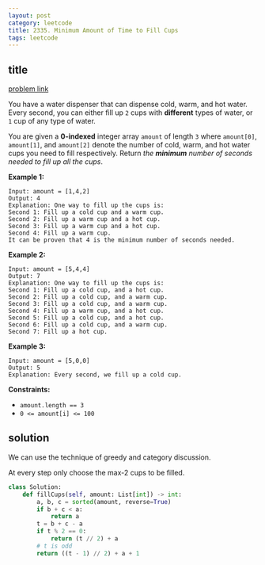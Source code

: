```yaml
---
layout: post
category: leetcode
title: 2335. Minimum Amount of Time to Fill Cups
tags: leetcode
---
```


## title
[problem link](https://leetcode.cn/problems/minimum-amount-of-time-to-fill-cups/)

You have a water dispenser that can dispense cold, warm, and hot water. Every second, you can either fill up `2` cups with **different** types of water, or `1` cup of any type of water.

You are given a **0-indexed** integer array `amount` of length `3` where `amount[0]`, `amount[1]`, and `amount[2]` denote the number of cold, warm, and hot water cups you need to fill respectively. Return *the **minimum** number of seconds needed to fill up all the cups*.

 

**Example 1:**

```
Input: amount = [1,4,2]
Output: 4
Explanation: One way to fill up the cups is:
Second 1: Fill up a cold cup and a warm cup.
Second 2: Fill up a warm cup and a hot cup.
Second 3: Fill up a warm cup and a hot cup.
Second 4: Fill up a warm cup.
It can be proven that 4 is the minimum number of seconds needed.
```

**Example 2:**

```
Input: amount = [5,4,4]
Output: 7
Explanation: One way to fill up the cups is:
Second 1: Fill up a cold cup, and a hot cup.
Second 2: Fill up a cold cup, and a warm cup.
Second 3: Fill up a cold cup, and a warm cup.
Second 4: Fill up a warm cup, and a hot cup.
Second 5: Fill up a cold cup, and a hot cup.
Second 6: Fill up a cold cup, and a warm cup.
Second 7: Fill up a hot cup.
```

**Example 3:**

```
Input: amount = [5,0,0]
Output: 5
Explanation: Every second, we fill up a cold cup.
```

 

**Constraints:**

- `amount.length == 3`
- `0 <= amount[i] <= 100`

## solution

We can use the technique of greedy and category discussion.

At every step only choose the max-2 cups to be filled.

```python
class Solution:
    def fillCups(self, amount: List[int]) -> int:
        a, b, c = sorted(amount, reverse=True)
        if b + c < a:
            return a
        t = b + c - a
        if t % 2 == 0:
            return (t // 2) + a
        # t is odd
        return ((t - 1) // 2) + a + 1
```

